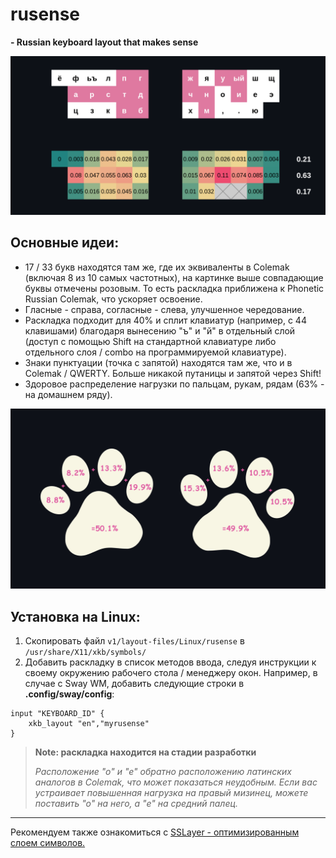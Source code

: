 # rusense 
**- Russian keyboard layout that makes sense**

![layout-and-load](v1/pictures/layout-and-frequency.png)

## Основные идеи:

- 17 / 33 букв находятся там же, где их эквиваленты в Colemak (включая 8 из 10 самых частотных), на картинке выше совпадающие буквы отмечены розовым. То есть раскладка приближена к Phonetic Russian Colemak, что ускоряет освоение. 
- Гласные - справа, согласные - слева, улучшенное чередование.
- Раскладка подходит для 40% и сплит клавиатур (например, с 44 клавишами) благодаря вынесению "ъ" и "й" в отдельный слой (доступ с помощью Shift на стандартной клавиатуре либо отдельного слоя / combo на программируемой клавиатуре). 
- Знаки пунктуации (точка с запятой) находятся там же, что и в Colemak / QWERTY. Больше никакой путаницы и запятой через Shift!  
- Здоровое распределение нагрузки по пальцам, рукам, рядам (63% - на домашнем ряду).

![layout-and-load](v1/pictures/fingers-and-hands-load.png)

## Установка на Linux:

1. Скопировать файл `v1/layout-files/Linux/rusense` в `/usr/share/X11/xkb/symbols/`
1. Добавить раскладку в список методов ввода, следуя инструкции к своему окружению рабочего стола / менеджеру окон.
Например, в случае с Sway WM, добавить следующие строки в **.config/sway/config**:
```
input "KEYBOARD_ID" {
	xkb_layout "en","myrusense"
}

```

> **Note: раскладка находится на стадии разработки**
> 
> *Расположение "о" и "е" обратно расположению латинских аналогов в Colemak, что может показаться неудобным. Если вас устраивает повышенная нагрузка на правый мизинец, можете поставить "о" на него, а "е" на средний палец.*

---

Рекомендуем также ознакомиться с [SSLayer - оптимизированным слоем символов.](https://github.com/LearnBeFree/SSLayer)
